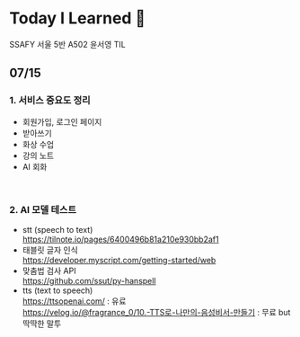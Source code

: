 # Today I Learned 🌻
SSAFY 서울 5반 A502 윤서영 TIL

## 07/15
### 1. 서비스 중요도 정리 <br>
- 회원가입, 로그인 페이지 
- 받아쓰기
- 화상 수업
- 강의 노트
- AI 회화

<br>

### 2. AI 모델 테스트
- stt (speech to text) <br>
https://tilnote.io/pages/6400496b81a210e930bb2af1
- 태블릿 글자 인식 <br>
https://developer.myscript.com/getting-started/web
- 맞춤법 검사 API <br>
https://github.com/ssut/py-hanspell
- tts (text to speech) <br>
https://ttsopenai.com/ : 유료 <br>
https://velog.io/@fragrance_0/10.-TTS로-나만의-음성비서-만들기 : 무료 but 딱딱한 말투

